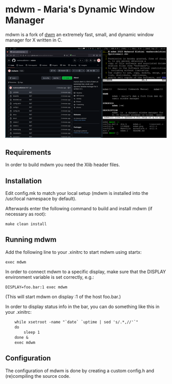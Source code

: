 mdwm - Maria's Dynamic Window Manager
=====================================
mdwm is a fork of [dwm](https://dwm.suckless.org/) an extremely fast, small, and dynamic window manager for X written in C.

![Screenshot of mdwm's main page](mdwm.png)


Requirements
------------
In order to build mdwm you need the Xlib header files.


Installation
------------
Edit config.mk to match your local setup (mdwm is installed into
the /usr/local namespace by default).

Afterwards enter the following command to build and install mdwm (if
necessary as root):
```
make clean install
```

Running mdwm
------------
Add the following line to your .xinitrc to start mdwm using startx:
```
exec mdwm
```
In order to connect mdwm to a specific display, make sure that
the DISPLAY environment variable is set correctly, e.g.:
```
DISPLAY=foo.bar:1 exec mdwm
```
(This will start mdwm on display :1 of the host foo.bar.)

In order to display status info in the bar, you can do something
like this in your .xinitrc:
```
    while xsetroot -name "`date` `uptime | sed 's/.*,//'`"
    do
    	sleep 1
    done &
    exec mdwm
```

Configuration
-------------
The configuration of mdwm is done by creating a custom config.h and (re)compiling the source code.
